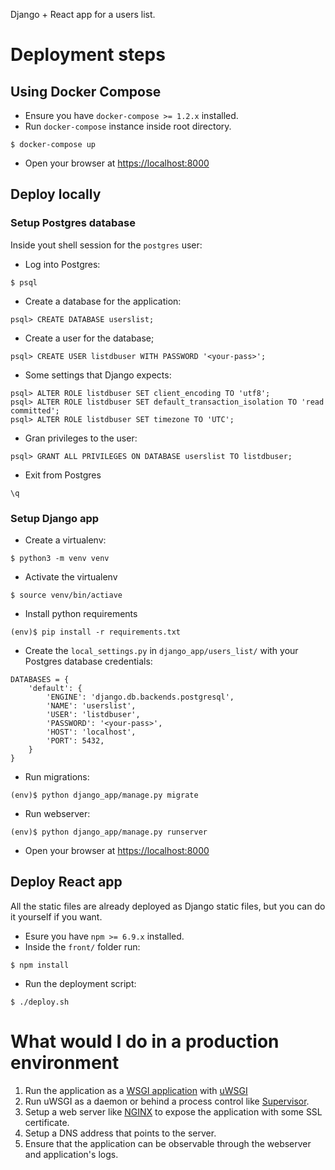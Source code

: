 Django + React app for a users list.
  
# Deployment steps
 
## Using Docker Compose
 
* Ensure you have `docker-compose >= 1.2.x` installed.
* Run `docker-compose` instance inside root directory.
```
$ docker-compose up
```
* Open your browser at [https://localhost:8000](https://localhost:8000)
  
## Deploy locally

### Setup Postgres database

Inside yout shell session for the `postgres` user:

* Log into Postgres:
```
$ psql
```
* Create a database for the application:
```
psql> CREATE DATABASE userslist;
```
* Create a user for the database;
```
psql> CREATE USER listdbuser WITH PASSWORD '<your-pass>';
```
* Some settings that Django expects:
```
psql> ALTER ROLE listdbuser SET client_encoding TO 'utf8';
psql> ALTER ROLE listdbuser SET default_transaction_isolation TO 'read committed';
psql> ALTER ROLE listdbuser SET timezone TO 'UTC';
```
* Gran privileges to the user:
```
psql> GRANT ALL PRIVILEGES ON DATABASE userslist TO listdbuser;
```
* Exit from Postgres
```
\q
```


### Setup Django app
* Create a virtualenv:
```
$ python3 -m venv venv
```
* Activate the virtualenv
```
$ source venv/bin/actiave
```
* Install python requirements
```
(env)$ pip install -r requirements.txt
```
* Create the `local_settings.py` in `django_app/users_list/` with your Postgres database credentials:
```{python}
DATABASES = {
    'default': {
        'ENGINE': 'django.db.backends.postgresql',
        'NAME': 'userslist',
        'USER': 'listdbuser',
        'PASSWORD': '<your-pass>',
        'HOST': 'localhost',
        'PORT': 5432,
    }
}
```

* Run migrations:
```
(env)$ python django_app/manage.py migrate
```
* Run webserver:
```
(env)$ python django_app/manage.py runserver
```
* Open your browser at [https://localhost:8000](https://localhost:8000)


## Deploy React app

All the static files are already deployed as Django static files, but you can do it yourself if you want.

* Esure you have `npm >= 6.9.x` installed.
* Inside the `front/` folder run:
```
$ npm install
```
* Run the deployment script:
```
$ ./deploy.sh
```

# What would I do in a production environment

1. Run the application as a [WSGI application](https://www.python.org.ar/wiki/WSGI) with [uWSGI](https://uwsgi-docs.readthedocs.io/en/latest/)
2. Run uWSGI as a daemon or behind a process control like [Supervisor](http://supervisord.org/).
3. Setup a web server like [NGINX](https://www.nginx.com/) to expose the application with some SSL certificate.
4. Setup a DNS address that points to the server.
5. Ensure that the application can be observable through the webserver and application's logs.





